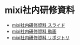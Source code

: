 # mixi社内研修資料
- [mixi社内研修資料 スライド](https://speakerdeck.com/mixi_engineers/2022-ios-training)
- [mixi社内研修資料 動画](https://www.youtube.com/watch?v=u5SzwEAydYo)
- [mixi社内研修資料 リポジトリ](https://github.com/mixigroup/ios-swiftui-training)